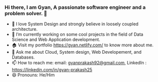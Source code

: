 ### Hi there, I am Gyan, A passionate software engineer and a problem solver. 👋


<!--
**Gyans93/Gyans93** is a ✨ _special_ ✨ repository because its `README.md` (this file) appears on your GitHub profile.
-->

- 🔭 I love System Design and strongly believe in loosely coupled architecture.
- 🌱 I’m currently working on some cool projects in the field of Data Science and Web Application development.
- :house: Visit my portfolio https://gyan.netlify.com/ to know more about me. 
- 💬 Ask me about Cloud, System design, Web Developement, and Databases.
- 📫 How to reach me: email: gyanprakash92@gmail.com, LinkedIn : https://linkedin.com/in/gyan-prakash25
- 😄 Pronouns: He/Him

